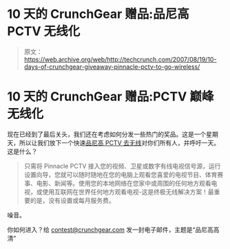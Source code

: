 # 10 天的 CrunchGear 赠品:品尼高 PCTV 无线化 

> 原文：<https://web.archive.org/web/http://techcrunch.com/2007/08/19/10-days-of-crunchgear-giveaway-pinnacle-pctv-to-go-wireless/>

# 10 天的 CrunchGear 赠品:PCTV 巅峰无线化

现在已经到了最后关头，我们还在考虑如何分发一些热门的奖品。这是一个星期天，所以让我们放下一个快速[品尼高 PCTV 去无线](https://web.archive.org/web/20220929113721/http://www.pinnaclesys.com/PublicSite/us/Products/Consumer+Products/PCTV+Tuners/PCTV+Analog_Digital+PVR/PCTV+To+Go+HD+Wireless)对你们所有人，并呼吁一天。这是什么？

> 只需将 Pinnacle PCTV 接入您的视频、卫星或数字有线电视信号源，运行设置向导，您就可以随时随地在您的电脑上观看您喜爱的电视节目、体育赛事、电影、新闻等。使用您的本地网络在您家中或周围的任何地方观看电视，或使用互联网在世界任何地方观看电视-这是终极无线解决方案！最重要的是，没有设置或每月服务费。

噪音。

你如何进入？给 contest@crunchgear.com 发一封电子邮件，主题是“品尼高高清”
